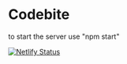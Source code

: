 # Codebite

to start the server
use "npm start"

[![Netlify Status](https://api.netlify.com/api/v1/badges/689dbbeb-51ee-4425-bb62-b791097af381/deploy-status)](https://app.netlify.com/sites/handyyandart/deploys)
